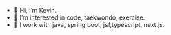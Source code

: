 - 👋 Hi, I’m Kevin.
- 👀 I’m interested in code, taekwondo, exercise.
- 🌱 I work with java, spring boot, jsf,typescript, next.js.

<!---
wongkevinmanuel/wongkevinmanuel is a ✨ special ✨ repository because its `README.md` (this file) appears on your GitHub profile.
You can click the Preview link to take a look at your changes.
--->
